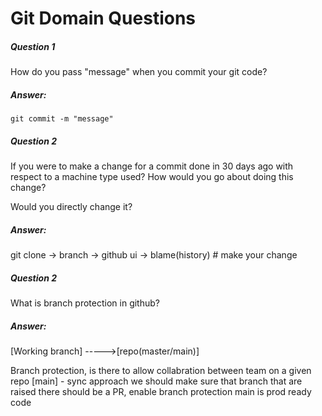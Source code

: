 # Git Domain Questions

##### Question 1
How do you pass "message" when you commit your git code? 

##### Answer:
```
git commit -m "message"
```

##### Question 2
If you were to make a change for a commit done in 30 days ago with respect to a machine type used? 
How would you go about doing this change? 

Would you directly change it? 

##### Answer:
git clone -> branch -> github ui -> blame(history)
                                        # make your change


##### Question 2
What is branch protection in github? 

##### Answer:

[Working branch] ----->[repo(master/main)]

Branch protection, is there to allow collabration between team on a given repo
[main] - sync approach
we should make sure that branch that are raised there should be a PR, enable branch protection 
main is prod ready code

